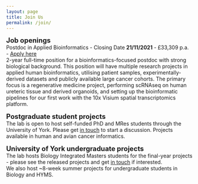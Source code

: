 ```yaml
---
layout: page
title: Join Us
permalink: /join/
---
```


<span style="font-size:1.3em;">**Job openings**</span><br/>
Postdoc in Applied Bioinformatics - Closing Date **21/11/2021** - £33,309 p.a. - [Apply here](https://tinyurl.com/LEAPpostdoc)<br/>
2-year full-time position for a bioinformatics-focused postdoc with strong biological background. This position will have multiple research projects in applied human bioinformatics, utilising patient samples, experimentally-derived datasets and publicly available large cancer cohorts. The primary focus is a regenerative medicine project, performing scRNAseq on human ureteric tissue and derived organoids, and setting up the bioinformatic pipelines for our first work with the 10x Visium spatial transcriptomics platform.<br/>

<span style="font-size:1.3em;">**Postgraduate student projects**</span><br/>
The lab is open to host self-funded PhD and MRes students through the University of York. Please get <a class="u-email" href="mailto:{{ site.email }}">in touch</a> to start a discussion. Projects available in human and avian cancer informatics.<br/>

<span style="font-size:1.3em;">**University of York undergraduate projects**</span><br/>
The lab hosts Biology Integrated Masters students for the final-year projects - please see the released projects and get <a class="u-email" href="mailto:{{ site.email }}">in touch</a> if interested.<br/>
We also host ~8-week summer projects for undergraduate students in Biology and HYMS.
